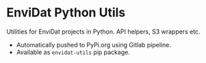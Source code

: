 # EnviDat Python Utils

Utilities for EnviDat projects in Python. API helpers, S3 wrappers etc.

- Automatically pushed to PyPi.org using Gitlab pipeline.
- Available as `envidat-utils` pip package.
